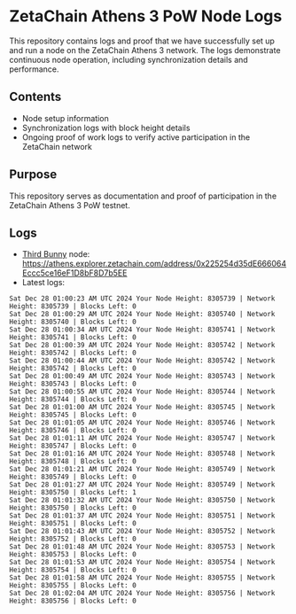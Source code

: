 # ZetaChain Athens 3 PoW Node Logs
This repository contains logs and proof that we have successfully set up and run a node on the ZetaChain Athens 3 network. The logs demonstrate continuous node operation, including synchronization details and performance.

## Contents
- Node setup information
- Synchronization logs with block height details
- Ongoing proof of work logs to verify active participation in the ZetaChain network

## Purpose
This repository serves as documentation and proof of participation in the ZetaChain Athens 3 PoW testnet.

## Logs

- [Third Bunny](https://thirdbunny.xyz/) node: https://athens.explorer.zetachain.com/address/0x225254d35dE666064Eccc5ce16eF1D8bF8D7b5EE
- Latest logs:
```
Sat Dec 28 01:00:23 AM UTC 2024 Your Node Height: 8305739 | Network Height: 8305739 | Blocks Left: 0
Sat Dec 28 01:00:29 AM UTC 2024 Your Node Height: 8305740 | Network Height: 8305740 | Blocks Left: 0
Sat Dec 28 01:00:34 AM UTC 2024 Your Node Height: 8305741 | Network Height: 8305741 | Blocks Left: 0
Sat Dec 28 01:00:39 AM UTC 2024 Your Node Height: 8305742 | Network Height: 8305742 | Blocks Left: 0
Sat Dec 28 01:00:44 AM UTC 2024 Your Node Height: 8305742 | Network Height: 8305742 | Blocks Left: 0
Sat Dec 28 01:00:49 AM UTC 2024 Your Node Height: 8305743 | Network Height: 8305743 | Blocks Left: 0
Sat Dec 28 01:00:55 AM UTC 2024 Your Node Height: 8305744 | Network Height: 8305744 | Blocks Left: 0
Sat Dec 28 01:01:00 AM UTC 2024 Your Node Height: 8305745 | Network Height: 8305745 | Blocks Left: 0
Sat Dec 28 01:01:05 AM UTC 2024 Your Node Height: 8305746 | Network Height: 8305746 | Blocks Left: 0
Sat Dec 28 01:01:11 AM UTC 2024 Your Node Height: 8305747 | Network Height: 8305747 | Blocks Left: 0
Sat Dec 28 01:01:16 AM UTC 2024 Your Node Height: 8305748 | Network Height: 8305748 | Blocks Left: 0
Sat Dec 28 01:01:21 AM UTC 2024 Your Node Height: 8305749 | Network Height: 8305749 | Blocks Left: 0
Sat Dec 28 01:01:27 AM UTC 2024 Your Node Height: 8305749 | Network Height: 8305750 | Blocks Left: 1
Sat Dec 28 01:01:32 AM UTC 2024 Your Node Height: 8305750 | Network Height: 8305750 | Blocks Left: 0
Sat Dec 28 01:01:37 AM UTC 2024 Your Node Height: 8305751 | Network Height: 8305751 | Blocks Left: 0
Sat Dec 28 01:01:43 AM UTC 2024 Your Node Height: 8305752 | Network Height: 8305752 | Blocks Left: 0
Sat Dec 28 01:01:48 AM UTC 2024 Your Node Height: 8305753 | Network Height: 8305753 | Blocks Left: 0
Sat Dec 28 01:01:53 AM UTC 2024 Your Node Height: 8305754 | Network Height: 8305754 | Blocks Left: 0
Sat Dec 28 01:01:58 AM UTC 2024 Your Node Height: 8305755 | Network Height: 8305755 | Blocks Left: 0
Sat Dec 28 01:02:04 AM UTC 2024 Your Node Height: 8305756 | Network Height: 8305756 | Blocks Left: 0
```
